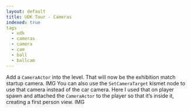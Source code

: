 ```yaml
---
layout: default
title: UDK Tour - Cameras
indexed: true
tags
  - udk
  - cameras
  - camera
  - cam
  - ball
  - ballcam
---
```

Add a `CameraActor` into the level. That will now be the exhibition match startup camera. 
IMG
You can also use the `SetCameraTarget` kismet node to use that camera instead of the car camera. Here I used that on player spawn and attached the `CameraActor` to the player so that it’s inside it, creating a first person view.
IMG

